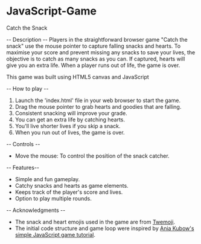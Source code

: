 # JavaScript-Game
Catch the Snack

-- Description --
Players in the straightforward browser game "Catch the snack" use the mouse pointer to capture falling snacks and hearts. To maximise your score and prevent missing any snacks to save your lives, the objective is to catch as many snacks as you can. If captured, hearts will give you an extra life. When a player runs out of life, the game is over.

This game was built using HTML5 canvas and JavaScript

-- How to play --
1. Launch the 'index.html' file in your web browser to start the game.
2. Drag the mouse pointer to grab hearts and goodies that are falling.
3. Consistent snacking will improve your grade.
4. You can get an extra life by catching hearts.
5. You'll live shorter lives if you skip a snack.
6. When you run out of lives, the game is over.

 -- Controls --
- Move the mouse: To control the position of the snack catcher.

-- Features--
- Simple and fun gameplay.
- Catchy snacks and hearts as game elements.
- Keeps track of the player's score and lives.
- Option to play multiple rounds.

-- Acknowledgments --
- The snack and heart emojis used in the game are from [Twemoji](https://twemoji.twitter.com/).
- The initial code structure and game loop were inspired by [Ania Kubow's simple JavaScript game tutorial](https://www.youtube.com/watch?v=lhNdUVh3qCc).
